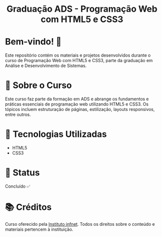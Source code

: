 <div align="center">
  <h1>Graduação ADS - Programação Web com HTML5 e CSS3</h1>
</div>

# Bem-vindo! 👋 <a name="id01"></a>
Este repositório contém os materiais e projetos desenvolvidos durante o curso de Programação Web com HTML5 e CSS3, parte da graduação em Análise e Desenvolvimento de Sistemas.

# 📝 Sobre o Curso
Este curso faz parte da formação em ADS e abrange os fundamentos e práticas essenciais de programação web utilizando HTML5 e CSS3. Os tópicos incluem estruturação de páginas, estilização, layouts responsivos, entre outros.

# 🚀 Tecnologias Utilizadas
<ul>
  <li>HTML5</li>
  <li>CSS3</li>
</ul>

# &#x1F680; Status
Concluído ✅


# 📚 Créditos
Curso oferecido pela <a href="https://www.infnet.edu.br/infnet/home/">Instituto infnet</a>. Todos os direitos sobre o conteúdo e materiais pertencem à instituição.



